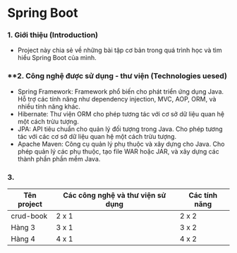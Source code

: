 # **Spring Boot**
### **1. Giới thiệu (Introduction)**
- Project này chia sẻ về những bài tập cơ bản trong quá trình học và tìm hiểu Spring Boot của mình. 
### **2. Công nghệ được sử dụng - thư viện (Technologies uesed)
- Spring Framework: Framework phổ biến cho phát triển ứng dụng Java. Hỗ trợ các tính năng như dependency injection, MVC, AOP, ORM, và nhiều tính năng khác.
- Hibernate: Thư viện ORM cho phép tương tác với cơ sở dữ liệu quan hệ một cách trừu tượng.
- JPA: API tiêu chuẩn cho quản lý đối tượng trong Java. Cho phép tương tác với các cơ sở dữ liệu quan hệ một cách trừu tượng.
- Apache Maven: Công cụ quản lý phụ thuộc và xây dựng cho Java. Cho phép quản lý các phụ thuộc, tạo file WAR hoặc JAR, và xây dựng các thành phần phần mềm Java.
### 3. 
| Tên project | Các công nghệ và thư viện sử dụng | Các tính năng | 
|-------------|-----------------------------------|---------------|
| crud-book | 2 x 1 | 2 x 2 |- trả về một list book, tạo sách mới, tìm sách theo id, xóa sách theo id|
| Hàng 3 | 3 x 1 | 3 x 2 | 3 x 3 |
| Hàng 4 | 4 x 1 | 4 x 2 | 4 x 3 |
